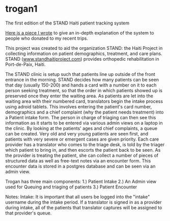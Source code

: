 # trogan1
The first edition of the STAND Haiti patient tracking system

[Here is a piece I wrote](https://www.lukeslipski.com/patrons_page.html) to give an in-depth explanation of the system to people who donated to my recent trips.

This project was created to aid the organization STAND: the Haiti Project in collecting information on patient
demographics, treatment, and care plans. STAND (www.standhaitiproject.com) provides orthopedic rehabilitation in 
Port-de-Paix, Haiti.

The STAND clinic is setup such that patients line up outside of the front entrance in the morning. STAND decides 
how many patients can be seen that day (usually 150-200) and hands a card with a number on it to each person seeking
treatment, so that the order in which patients showed up is preserved once they enter the waiting area. As patients 
are let into the waiting area with their numbered card, translators begin the intake process using adroid tablets. 
This involves entering the patient's card number, demographics and a chief complaint (why the patient needs treatment) 
into a Patient intake form. The person in charge of triaging can then see this information as it starts to be entered 
via various admin views on a laptop in the clinic. By looking at the patients' ages and chief complaints, a queue can
be created. Very old and very young patients are seen first, and patients with very severe or emergent cases are given
priority. Each care provider has a translator who comes to the triage desk, is told by the triager which patient to 
bring in, and then escorts the patient back to be seen. As the provider is treating the patient, she can collect a
number of pieces of structured data as well as free-text notes via an encounter form. This encounter data is stored
in a postgres database and can be seen via an admin view.

Trogan has three main components: 
  1.) Patient Intake
  2.) An Admin view used for Queuing and triaging of patients
  3.) Patient Encounter


Notes:
Intake: It is important that all users be logged into the "intake" username during the intake period. If a translator is signed in as a provider during intake, all of the patients that translator captures will be assigned to that provider's queue. 
  

